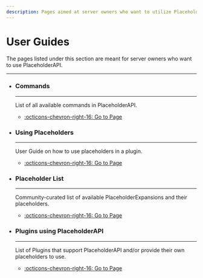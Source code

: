 ```yaml
---
description: Pages aimed at server owners who want to utilize PlaceholderAPI.
---
```


# User Guides

The pages listed under this section are meant for server owners who want to use PlaceholderAPI.

----

<div class="grid cards hide-list" markdown>

-   ### Commands
    
    ----
    
    List of all available commands in PlaceholderAPI.
    
    - [:octicons-chevron-right-16: Go to Page](commands.md)

-   ### Using Placeholders
    
    ----
    
    User Guide on how to use placeholders in a plugin.
    
    - [:octicons-chevron-right-16: Go to Page](using-placeholders.md)

-   ### Placeholder List
    
    ----
    
    Community-curated list of available PlaceholderExpansions and their placeholders.
    
    - [:octicons-chevron-right-16: Go to Page](placeholder-list.md)

-   ### Plugins using PlaceholderAPI
    
    ----
    
    List of Plugins that support PlaceholderAPI and/or provide their own placeholders to use.
    
    - [:octicons-chevron-right-16: Go to Page](plugins-using-placeholderapi.md)

</div>